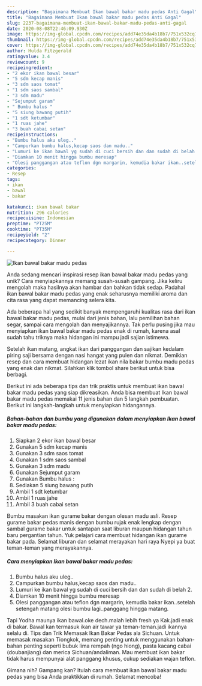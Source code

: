 ```yaml
---
description: "Bagaimana Membuat Ikan bawal bakar madu pedas Anti Gagal"
title: "Bagaimana Membuat Ikan bawal bakar madu pedas Anti Gagal"
slug: 2237-bagaimana-membuat-ikan-bawal-bakar-madu-pedas-anti-gagal
date: 2020-08-08T22:46:09.930Z
image: https://img-global.cpcdn.com/recipes/add74e35da4b18b7/751x532cq70/ikan-bawal-bakar-madu-pedas-foto-resep-utama.jpg
thumbnail: https://img-global.cpcdn.com/recipes/add74e35da4b18b7/751x532cq70/ikan-bawal-bakar-madu-pedas-foto-resep-utama.jpg
cover: https://img-global.cpcdn.com/recipes/add74e35da4b18b7/751x532cq70/ikan-bawal-bakar-madu-pedas-foto-resep-utama.jpg
author: Hulda Fitzgerald
ratingvalue: 3.4
reviewcount: 9
recipeingredient:
- "2 ekor ikan bawal besar"
- "5 sdm kecap manis"
- "3 sdm saos tomat"
- "1 sdm saos sambal"
- "3 sdm madu"
- "Sejumput garam"
- " Bumbu halus "
- "5 siung bawang putih"
- "1 sdt ketumbar"
- "1 ruas jahe"
- "3 buah cabai setan"
recipeinstructions:
- "Bumbu halus aku uleg.."
- "Campurkan bumbu halus,kecap saos dan madu.."
- "Lumuri ke ikan bawal yg sudah di cuci bersih dan dan sudah di belah 2."
- "Diamkan 10 menit hingga bumbu meresap"
- "Olesi panggangan atau teflon dgn margarin, kemudia bakar ikan..setelah setengah matang olesi bumbu lagi..panggang hingga matang."
categories:
- Resep
tags:
- ikan
- bawal
- bakar

katakunci: ikan bawal bakar 
nutrition: 296 calories
recipecuisine: Indonesian
preptime: "PT25M"
cooktime: "PT35M"
recipeyield: "2"
recipecategory: Dinner

---
```



![Ikan bawal bakar madu pedas](https://img-global.cpcdn.com/recipes/add74e35da4b18b7/751x532cq70/ikan-bawal-bakar-madu-pedas-foto-resep-utama.jpg)

Anda sedang mencari inspirasi resep ikan bawal bakar madu pedas yang unik? Cara menyiapkannya memang susah-susah gampang. Jika keliru mengolah maka hasilnya akan hambar dan bahkan tidak sedap. Padahal ikan bawal bakar madu pedas yang enak seharusnya memiliki aroma dan cita rasa yang dapat memancing selera kita.

Ada beberapa hal yang sedikit banyak mempengaruhi kualitas rasa dari ikan bawal bakar madu pedas, mulai dari jenis bahan, lalu pemilihan bahan segar, sampai cara mengolah dan menyajikannya. Tak perlu pusing jika mau menyiapkan ikan bawal bakar madu pedas enak di rumah, karena asal sudah tahu triknya maka hidangan ini mampu jadi sajian istimewa.

Setelah ikan matang, angkat ikan dari panggangan dan sajikan kedalam piring saji bersama dengan nasi hangat yang pulen dan nikmat. Demikian resep dan cara membuat hidangan lezat ikan nila bakar bumbu madu pedas yang enak dan nikmat. Silahkan klik tombol share berikut untuk bisa berbagi.


Berikut ini ada beberapa tips dan trik praktis untuk membuat ikan bawal bakar madu pedas yang siap dikreasikan. Anda bisa membuat Ikan bawal bakar madu pedas memakai 11 jenis bahan dan 5 langkah pembuatan. Berikut ini langkah-langkah untuk menyiapkan hidangannya.

<!--inarticleads1-->

##### Bahan-bahan dan bumbu yang digunakan dalam menyiapkan Ikan bawal bakar madu pedas:

1. Siapkan 2 ekor ikan bawal besar
1. Gunakan 5 sdm kecap manis
1. Gunakan 3 sdm saos tomat
1. Gunakan 1 sdm saos sambal
1. Gunakan 3 sdm madu
1. Gunakan Sejumput garam
1. Gunakan  Bumbu halus :
1. Sediakan 5 siung bawang putih
1. Ambil 1 sdt ketumbar
1. Ambil 1 ruas jahe
1. Ambil 3 buah cabai setan


Bumbu masakan ikan gurame bakar dengan olesan madu asli. Resep gurame bakar pedas manis dengan bumbu rujak enak lengkap dengan sambal gurame bakar untuk santapan saat liburan maupun hidangan tahun baru pergantian tahun. Yuk pelajari cara membuat hidangan ikan gurame bakar pada. Selamat liburan dan selamat merayakan hari raya Nyepi ya buat teman-teman yang merayakannya. 

<!--inarticleads2-->

##### Cara menyiapkan Ikan bawal bakar madu pedas:

1. Bumbu halus aku uleg..
1. Campurkan bumbu halus,kecap saos dan madu..
1. Lumuri ke ikan bawal yg sudah di cuci bersih dan dan sudah di belah 2.
1. Diamkan 10 menit hingga bumbu meresap
1. Olesi panggangan atau teflon dgn margarin, kemudia bakar ikan..setelah setengah matang olesi bumbu lagi..panggang hingga matang.


Tapi Yodha maunya ikan bawal.oke dech.malah lebih fresh ya Kak.jadi enak di bakar. Bawal kan termasuk ikan air tawar ya teman-teman.jadi ikannya selalu di. Tips dan Trik Memasak Ikan Bakar Pedas ala Sichuan. Untuk memasak masakan Tiongkok, memang penting untuk menggunakan bahan-bahan penting seperti bubuk lima rempah (ngo hiong), pasta kacang cabai (doubanjiang) dan merica Sichuan/andaliman. Mau membuat ikan bakar tidak harus mempunyai alat panggang khusus, cukup sediakan wajan teflon. 

Gimana nih? Gampang kan? Itulah cara membuat ikan bawal bakar madu pedas yang bisa Anda praktikkan di rumah. Selamat mencoba!
